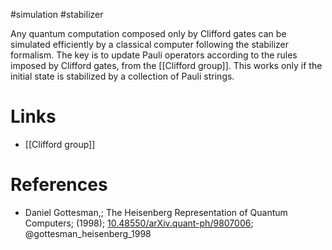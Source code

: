 #simulation #stabilizer

Any quantum computation composed only by Clifford gates can be simulated efficiently by a classical computer following the stabilizer formalism. The key is to update Pauli operators according to the rules imposed by Clifford gates, from the [[Clifford group]]. This works only if the initial state is stabilized by a collection of Pauli strings. 
# Links
- [[Clifford group]]

# References
-  Daniel Gottesman,; The Heisenberg Representation of Quantum Computers; (1998); [10.48550/arXiv.quant-ph/9807006](https://www.doi.org/10.48550/arXiv.quant-ph/9807006);  @gottesman_heisenberg_1998
